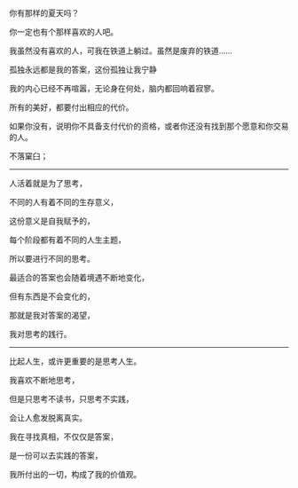 你有那样的夏天吗？

你一定也有个那样喜欢的人吧。

我虽然没有喜欢的人，可我在铁道上躺过。虽然是废弃的铁道……

孤独永远都是我的答案，这份孤独让我宁静

我的内心已经不再喧嚣，无论身在何处，脑内都回响着寂寥。



 



所有的美好，都要付出相应的代价。

如果你没有，说明你不具备支付代价的资格，或者你还没有找到那个愿意和你交易的人。

不落窠臼；



---





人活着就是为了思考，



不同的人有着不同的生存意义，

这份意义是自我赋予的，

每个阶段都有着不同的人生主题，

所以要进行不同的思考。

最适合的答案也会随着境遇不断地变化，

但有东西是不会变化的，

那就是我对答案的渴望，

我对思考的践行。

---

比起人生，或许更重要的是思考人生。

我喜欢不断地思考，

但是只思考不读书，只思考不实践，

会让人愈发脱离真实。



我在寻找真相，不仅仅是答案，

是一份可以去实践的答案，

我所付出的一切，构成了我的价值观。

























